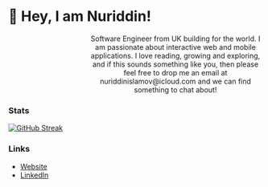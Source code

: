 # 🤞 Hey, I am Nuriddin!

<dl><dd><dl><dd><dl><dd><dl><dd>
<p align='center' >Software Engineer from UK building for the world. I am passionate about interactive web and mobile applications. I love reading, growing and exploring, and if this sounds something like you, then please feel free to drop me an email at nuriddinislamov@icloud.com and we can find something to chat about!</p>

</dd></dl></dd></dl></dd></dl></dd></dl>
  
  
### Stats

[![GitHub Streak](https://github-readme-streak-stats.herokuapp.com?user=nuriddinislamov&theme=merko&hide_border=true)](https://git.io/streak-stats)


### Links
- <a href="https://nuriddinislamov.com" target="_blank">Website</a>
- <a href="https://linkedin.com/in/nuriddinislamov" target="_blank">LinkedIn</a>
